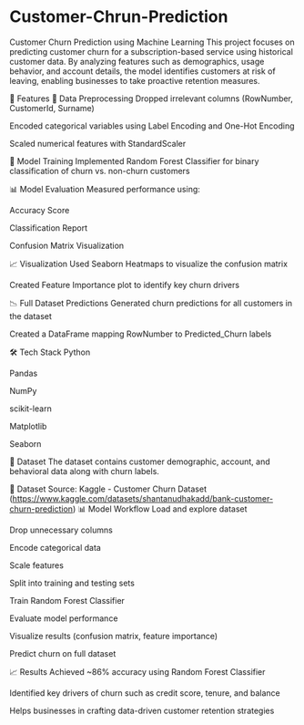 # Customer-Chrun-Prediction
Customer Churn Prediction using Machine Learning
This project focuses on predicting customer churn for a subscription-based service using historical customer data.
By analyzing features such as demographics, usage behavior, and account details, the model identifies customers at risk of leaving, enabling businesses to take proactive retention measures.

🚀 Features
🧹 Data Preprocessing
Dropped irrelevant columns (RowNumber, CustomerId, Surname)

Encoded categorical variables using Label Encoding and One-Hot Encoding

Scaled numerical features with StandardScaler

🌲 Model Training
Implemented Random Forest Classifier for binary classification of churn vs. non-churn customers

📊 Model Evaluation
Measured performance using:

Accuracy Score

Classification Report

Confusion Matrix Visualization

📈 Visualization
Used Seaborn Heatmaps to visualize the confusion matrix

Created Feature Importance plot to identify key churn drivers

📉 Full Dataset Predictions
Generated churn predictions for all customers in the dataset

Created a DataFrame mapping RowNumber to Predicted_Churn labels

🛠 Tech Stack
Python

Pandas

NumPy

scikit-learn

Matplotlib

Seaborn

📂 Dataset
The dataset contains customer demographic, account, and behavioral data along with churn labels.

📌 Dataset Source: Kaggle - Customer Churn Dataset
(https://www.kaggle.com/datasets/shantanudhakadd/bank-customer-churn-prediction)
📊 Model Workflow
Load and explore dataset

Drop unnecessary columns

Encode categorical data

Scale features

Split into training and testing sets

Train Random Forest Classifier

Evaluate model performance

Visualize results (confusion matrix, feature importance)

Predict churn on full dataset

📈 Results
Achieved ~86% accuracy using Random Forest Classifier

Identified key drivers of churn such as credit score, tenure, and balance

Helps businesses in crafting data-driven customer retention strategies
